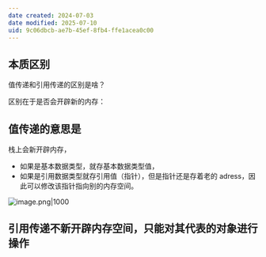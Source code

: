 ```yaml
---
date created: 2024-07-03
date modified: 2025-07-10
uid: 9c06dbcb-ae7b-45ef-8fb4-ffe1acea0c00
---
```

## 本质区别

值传递和引用传递的区别是啥？

区别在于是否会开辟新的内存：

## 值传递的意思是

栈上会新开辟内存，

- 如果是基本数据类型，就存基本数据类型值，
- 如果是引用数据类型就存引用值（指针），但是指针还是存着老的 adress，因此可以修改该指针指向别的内存空间。

![image.png|1000](https://imagehosting4picgo.oss-cn-beijing.aliyuncs.com/imagehosting/fix-dir%2Fpicgo%2Fpicgo-clipboard-images%2F2024%2F08%2F17%2F01-09-13-047edd3a686251bbaa2d9fa3bf8468f6-202408170109793-88a6b7.png)

## 引用传递不新开辟内存空间，只能对其代表的对象进行操作
